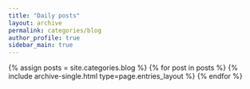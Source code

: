 ```yaml
---
title: "Daily posts"
layout: archive
permalink: categories/blog
author_profile: true
sidebar_main: true
---
```


{% assign posts = site.categories.blog %}
{% for post in posts %} {% include archive-single.html type=page.entries_layout %} {% endfor %}